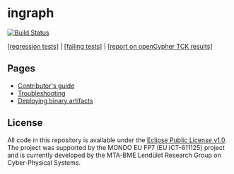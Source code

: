 # ingraph

[![Build Status](https://travis-ci.org/FTSRG/ingraph.svg?branch=master)](https://travis-ci.org/FTSRG/ingraph)

[[regression tests]](http://docs.inf.mit.bme.hu/ingraph/tests/regressionTests/) | [[failing tests]](http://docs.inf.mit.bme.hu/ingraph/tests/failingTests/) | [[report on openCypher TCK results]](http://docs.inf.mit.bme.hu/ingraph/pub/opencypher-report.pdf)

## Pages

* [Contributor's guide](contributors-guide.md)
* [Troubleshooting](troubleshooting.md)
* [Deploying binary artifacts](deploying-binary-artifacts.md)

## License

All code in this repository is available under the [Eclipse Public License v1.0](http://www.eclipse.org/legal/epl-v10.html). The project was supported by the MONDO EU FP7 (EU ICT-611125) project and is currently developed by the MTA-BME Lendület Research Group on Cyber-Physical Systems.
